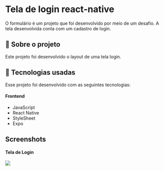 # 

# Tela de login react-native
O formulário é um projeto que foi desenvolvido por meio de um desafio. A tela desenvolvida conta com um cadastro de login.
 
## :page_with_curl: Sobre o projeto
Este projeto foi desenvolvido o layout de uma tela login.
 
 
## :rocket: Tecnologias usadas
 
Esse projeto foi desenvolvido com as seguintes tecnologias:
 
#### Frontend
* JavaScript
* React Native
* StyleSheet
* Expo
 
## Screenshots
 
#### Tela de Login 
![](./src/img/formulario.jpeg)
 
